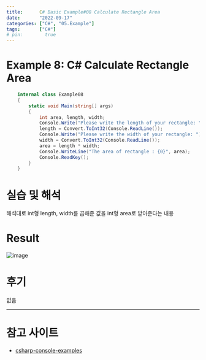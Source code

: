```yaml
---
title:      C# Basic Example#08 Calculate Rectangle Area
date:       "2022-09-17"
categories: ["C#", "05.Example"]
tags:       ["C#"]
# pin:        true
---
```


# Example 8: C# Calculate Rectangle Area
```c#
    internal class Example08
    {
        static void Main(string[] args)
        {
            int area, length, width;
            Console.Write("Please write the length of your rectangle: ");
            length = Convert.ToInt32(Console.ReadLine());
            Console.Write("Please write the width of your rectangle: ");
            width = Convert.ToInt32(Console.ReadLine());
            area = length * width;
            Console.WriteLine("The area of rectangle : {0}", area);
            Console.ReadKey();
        }
    }
```

# 실습 및 해석
해석대로 int형 length, width를 곱해준 값을  int형 area로 받아준다는 내용

# Result
![image](https://user-images.githubusercontent.com/85896566/190848379-cedbb535-f048-4fa9-9dbc-a3cc024a3936.png)

# 후기
없음

---

# 참고 사이트
- [csharp-console-examples](https://www.csharp-console-examples.com/csharp-console/c-console-examples/)